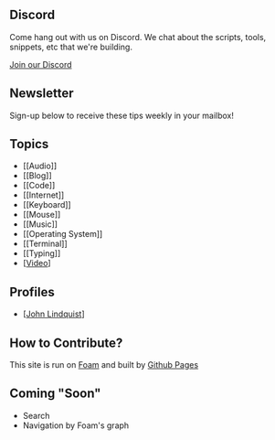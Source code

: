 ## Discord

Come hang out with us on Discord. We chat about the scripts, tools, snippets, etc that we're building.

[Join our Discord](https://discord.gg/ma8Dq4)

## Newsletter

Sign-up below to receive these tips weekly in your mailbox!

<script async data-uid="05e7fff1b6" src="https://johnlindquist.ck.page/05e7fff1b6/index.js" id="convertkit"></script>

## Topics

- [[Audio]]
- [[Blog]]
- [[Code]]
- [[Internet]]
- [[Keyboard]]
- [[Mouse]]
- [[Music]]
- [[Operating System]]
- [[Terminal]]
- [[Typing]]
- [[Video]]

## Profiles

- [[John Lindquist]]

## How to Contribute?

This site is run on [Foam](https://github.com/foambubble/foam) and built by [Github Pages](https://pages.github.com/)

## Coming "Soon"
- Search
- Navigation by Foam's graph

[//begin]: # "Autogenerated link references for markdown compatibility"
[Video]: video "Video"
[John Lindquist]: john-lindquist "John Lindquist"
[//end]: # "Autogenerated link references"